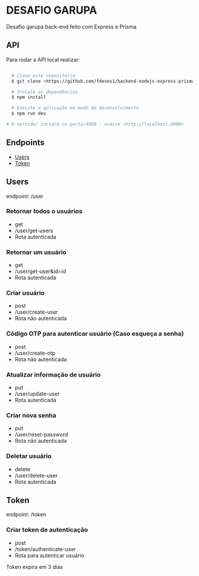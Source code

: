 # DESAFIO GARUPA

Desafio garupa back-end feito com Express e Prisma

## API

Para rodar a API local realizar:

```bash

  # Clone este repositório
  $ git clone <https://github.com/fdevos1/backend-nodejs-express-prisma.git>

  # Instale as dependências
  $ npm install

  # Execute a aplicação em modo de desenvolvimento
  $ npm run dev

# O servidor inciará na porta:4000 - acesse <http://localhost:4000>

```

## Endpoints

<!--ts-->

- [Users](#users)
- [Token](#Token)
<!--te-->

## Users

endpoint: /user

### Retornar todos o usuários

- get
- /user/get-users
- Rota autenticada

### Retornar um usuário

- get
- /user/get-user&id=id
- Rota autenticada

### Criar usuário

- post
- /user/create-user
- Rota não autenticada

### Código OTP para autenticar usuário (Caso esqueça a senha)

- post
- /user/create-otp
- Rota não autenticada

### Atualizar informação de usuário

- put
- /user/update-user
- Rota autenticada

### Criar nova senha

- put
- /user/reset-password
- Rota não autenticada

### Deletar usuário

- delete
- /user/delete-user
- Rota autenticada

## Token

endpoint: /token

### Criar token de autenticação

- post
- /token/authenticate-user
- Rota para autenticar usuário

Token expira em 3 dias
